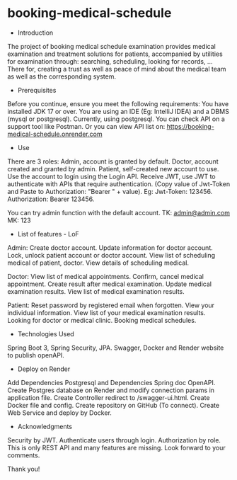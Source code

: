 # booking-medical-schedule

- Introduction

The project of booking medical schedule examination provides medical examination and treatment solutions for 
patients, accompanied by utilities for examination through: searching, scheduling, looking for records, ... 
There for, creating a trust as well as peace of mind about the medical team as well as the corresponding system.


- Prerequisites

Before you continue, ensure you meet the following requirements:
You have installed JDK 17 or over.
You are using an IDE (Eg: IntelliJ IDEA) and a DBMS (mysql or postgresql). Currently, using postgresql.
You can check API on a support tool like Postman.
Or you can view API list on: https://booking-medical-schedule.onrender.com


- Use

There are 3 roles: 
Admin, account is granted by default. 
Doctor, account created and granted by admin. 
Patient, self-created new account to use.
Use the account to login using the Login API.
Receive JWT, use JWT to authenticate with APIs that require authentication. 
(Copy value of Jwt-Token and Paste to Authorization: "Bearer " + value). 
Eg: Jwt-Token: 123456. Authorization: Bearer 123456.

You can try admin function with the default account. 
TK: admin@admin.com 
MK: 123


- List of features - LoF

Admin: 
Create doctor account. 
Update information for doctor account. 
Lock, unlock patient account or doctor account. 
View list of scheduling medical of patient, doctor. 
View details of scheduling medical. 

Doctor:
View list of medical appointments. 
Confirm, cancel medical appointment. 
Create result after medical examination. 
Update medical examination results. 
View list of medical examination results.

Patient:
Reset password by registered email when forgotten. 
View your individual information. 
View list of your medical examination results.
Looking for doctor or medical clinic.
Booking medical schedules.


- Technologies Used

Spring Boot 3, Spring Security, JPA.
Swagger, Docker and Render website to publish openAPI.


- Deploy on Render

Add Dependencies Postgresql and Dependencies Spring doc OpenAPI.
Create Postgres database on Render and modify connection params in application file. 
Create Controller redirect to /swagger-ui.html. 
Create Docker file and config.
Create repository on GitHub (To connect).
Create Web Service and deploy by Docker.


- Acknowledgments

Security by JWT. Authenticate users through login. Authorization by role. 
This is only REST API and many features are missing. Look forward to your comments.

Thank you!

